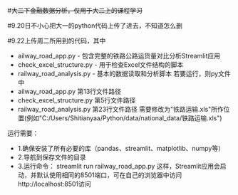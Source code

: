 #~~大二下金融数据分析，仅用于大二上的课程学习~~

#9.20日不小心把大一的python代码上传了进去，不知道怎么删

#9.22上传周二所用到的代码，其中
  - ailway_road_app.py - 包含完整的铁路公路运货量对比分析Streamlit应用
  - check_excel_structure.py - 用于检查Excel文件结构的脚本
  - railway_road_analysis.py - 基本的数据读取和分析脚本
若要运行，则py文件中
  - ailway_road_app.py         第13行文件路径
  - check_excel_structure.py   第5行文件路径
  - railway_road_analysis.py   第23行文件路径
  需要修改为"铁路运输.xls"所作位置(例如"C:/Users/Shitianyaa/Python/data/national_data/铁路运输.xls")

运行需要：
   - 1.确保安装了所有必要的库（pandas、streamlit、matplotlib、numpy等）
  - 2.导航到保存文件的目录
  - 3.运行命令： streamlit run railway_road_app.py
这样，Streamlit应用会启动，并默认使用相同的8501端口，可在自己的浏览器中访问 http://localhost:8501访问
